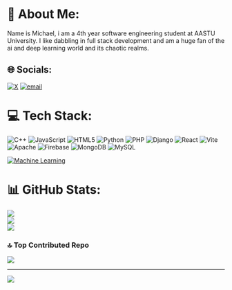 # 💫 About Me:
Name is Michael, i am a 4th year software engineering student at AASTU University. I like dabbling in full stack development and am a huge fan of the ai and deep learning world and its chaotic realms.


## 🌐 Socials:
[![X](https://img.shields.io/badge/X-black.svg?logo=X&logoColor=white)](https://x.com/@MichaelGetu3) [![email](https://img.shields.io/badge/Email-D14836?logo=gmail&logoColor=white)](mailto:michaelgetu21@gmail.com) 

# 💻 Tech Stack:
![C++](https://img.shields.io/badge/c++-%2300599C.svg?style=for-the-badge&logo=c%2B%2B&logoColor=white) ![JavaScript](https://img.shields.io/badge/javascript-%23323330.svg?style=for-the-badge&logo=javascript&logoColor=%23F7DF1E) ![HTML5](https://img.shields.io/badge/html5-%23E34F26.svg?style=for-the-badge&logo=html5&logoColor=white) ![Python](https://img.shields.io/badge/python-3670A0?style=for-the-badge&logo=python&logoColor=ffdd54) ![PHP](https://img.shields.io/badge/php-%23777BB4.svg?style=for-the-badge&logo=php&logoColor=white) ![Django](https://img.shields.io/badge/django-%23092E20.svg?style=for-the-badge&logo=django&logoColor=white) ![React](https://img.shields.io/badge/react-%2320232a.svg?style=for-the-badge&logo=react&logoColor=%2361DAFB) ![Vite](https://img.shields.io/badge/vite-%23646CFF.svg?style=for-the-badge&logo=vite&logoColor=white) ![Apache](https://img.shields.io/badge/apache-%23D42029.svg?style=for-the-badge&logo=apache&logoColor=white) ![Firebase](https://img.shields.io/badge/firebase-a08021?style=for-the-badge&logo=firebase&logoColor=ffcd34) ![MongoDB](https://img.shields.io/badge/MongoDB-%234ea94b.svg?style=for-the-badge&logo=mongodb&logoColor=white) ![MySQL](https://img.shields.io/badge/mysql-4479A1.svg?style=for-the-badge&logo=mysql&logoColor=white)

[![Machine Learning](https://wakatime.com/badge/user/f1de0433-7537-4e5b-8f65-4af3c856f802/project/1cef3179-9b5d-4205-8800-d515ab6500d1.svg)](https://wakatime.com/badge/user/f1de0433-7537-4e5b-8f65-4af3c856f802/project/1cef3179-9b5d-4205-8800-d515ab6500d1)

# 📊 GitHub Stats:
![](https://github-readme-stats.vercel.app/api?username=MichaelGetu-git&theme=dark&hide_border=false&include_all_commits=true&count_private=true)<br/>
![](https://nirzak-streak-stats.vercel.app/?user=MichaelGetu-git&theme=dark&hide_border=false)<br/>
![](https://github-readme-stats.vercel.app/api/top-langs/?username=MichaelGetu-git&theme=dark&hide_border=false&include_all_commits=true&count_private=true&layout=compact)

### 🔝 Top Contributed Repo
![](https://github-contributor-stats.vercel.app/api?username=MichaelGetu-git&limit=5&theme=dark&combine_all_yearly_contributions=true)

---
[![](https://visitcount.itsvg.in/api?id=MichaelGetu-git&icon=0&color=0)](https://visitcount.itsvg.in)

<!-- Proudly created with GPRM ( https://gprm.itsvg.in ) -->
